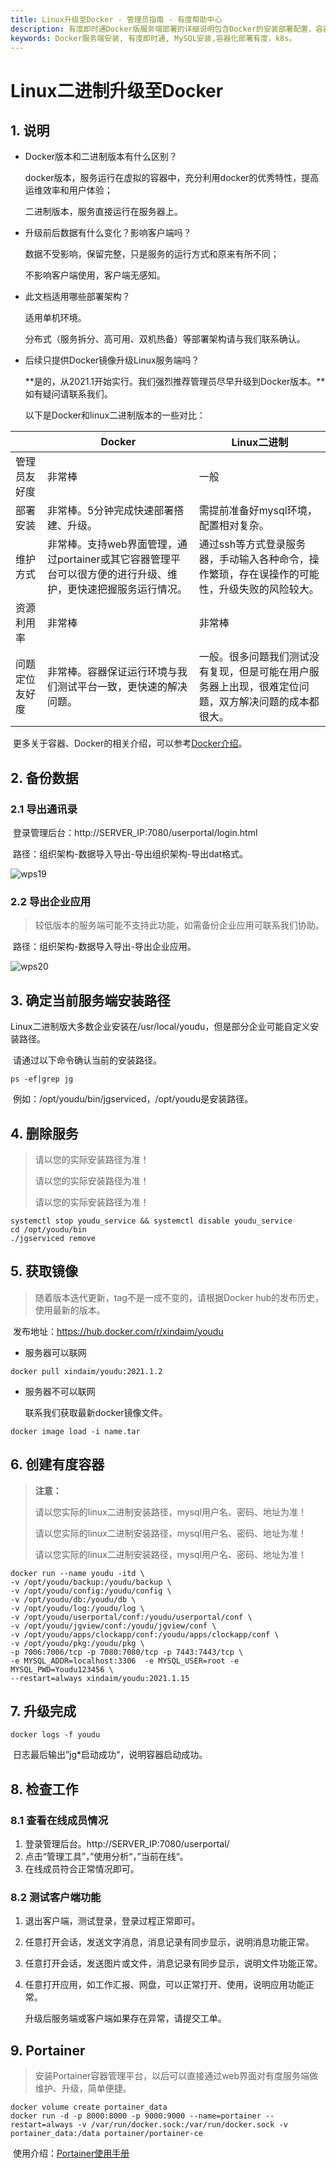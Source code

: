 ```yaml
---
title: Linux升级至Docker - 管理员指南 - 有度帮助中心
description: 有度即时通Docker版服务端部署的详细说明包含Docker的安装部署配置，容器、镜像管理，升级更新。
keywords: Docker服务端安装, 有度即时通, MySQL安装,容器化部署有度，k8s。
---
```


# Linux二进制升级至Docker

## 1. 说明

- Docker版本和二进制版本有什么区别？

  docker版本，服务运行在虚拟的容器中，充分利用docker的优秀特性，提高运维效率和用户体验；

  二进制版本，服务直接运行在服务器上。

- 升级前后数据有什么变化？影响客户端吗？

  数据不受影响，保留完整，只是服务的运行方式和原来有所不同；

  不影响客户端使用，客户端无感知。

- 此文档适用哪些部署架构？

  适用单机环境。

  分布式（服务拆分、高可用、双机热备）等部署架构请与我们联系确认。

- 后续只提供Docker镜像升级Linux服务端吗？

  **是的，从2021.1开始实行。我们强烈推荐管理员尽早升级到Docker版本。**如有疑问请联系我们。

  

  以下是Docker和linux二进制版本的一些对比：

|                | Docker                                                       | Linux二进制                                                  |
| -------------- | ------------------------------------------------------------ | ------------------------------------------------------------ |
| 管理员友好度   | 非常棒                                                       | 一般                                                         |
| 部署安装       | 非常棒。5分钟完成快速部署搭建、升级。                        | 需提前准备好mysql环境，配置相对复杂。                        |
| 维护方式       | 非常棒。支持web界面管理，通过portainer或其它容器管理平台可以很方便的进行升级、维护，更快速把握服务运行情况。 | 通过ssh等方式登录服务器，手动输入各种命令，操作繁琐，存在误操作的可能性，升级失败的风险较大。 |
| 资源利用率     | 非常棒                                                       | 非常棒                                                       |
| 问题定位友好度 | 非常棒。容器保证运行环境与我们测试平台一致，更快速的解决问题。 | 一般。很多问题我们测试没有复现，但是可能在用户服务器上出现，很难定位问题，双方解决问题的成本都很大。 |

​		更多关于容器、Docker的相关介绍，可以参考[Docker介绍](a01_00021.md#1)。

## 2. 备份数据

### 2.1 导出通讯录

​		登录管理后台：http://SERVER_IP:7080/userportal/login.html

​		路径：组织架构-数据导入导出-导出组织架构-导出dat格式。

![wps19](res/a01_00025/wps19.jpg)

### 2.2 导出企业应用

> 较低版本的服务端可能不支持此功能，如需备份企业应用可联系我们协助。

​		路径：组织架构-数据导入导出-导出企业应用。

![wps20](res/a01_00025/wps20.jpg)

## 3. 确定当前服务端安装路径

​		Linux二进制版大多数企业安装在/usr/local/youdu，但是部分企业可能自定义安装路径。

​		请通过以下命令确认当前的安装路径。

```
ps -ef|grep jg
```

​		例如：/opt/youdu/bin/jgserviced，/opt/youdu是安装路径。

## 4. 删除服务

> 请以您的实际安装路径为准！
>
> 请以您的实际安装路径为准！
>
> 请以您的实际安装路径为准！

```
systemctl stop youdu_service && systemctl disable youdu_service
cd /opt/youdu/bin
./jgserviced remove
```

## 5. 获取镜像

> 随着版本迭代更新，tag不是一成不变的，请根据Docker hub的发布历史，使用最新的版本。

​		发布地址：https://hub.docker.com/r/xindaim/youdu

- 服务器可以联网

```
docker pull xindaim/youdu:2021.1.2
```

- 服务器不可以联网

  联系我们获取最新docker镜像文件。

```
docker image load -i name.tar
```

## 6. 创建有度容器

> **注意：**
>
> 请以您实际的linux二进制安装路径，mysql用户名、密码、地址为准！
>
> 请以您实际的linux二进制安装路径，mysql用户名、密码、地址为准！
>
> 请以您实际的linux二进制安装路径，mysql用户名、密码、地址为准！

```
docker run --name youdu -itd \
-v /opt/youdu/backup:/youdu/backup \
-v /opt/youdu/config:/youdu/config \
-v /opt/youdu/db:/youdu/db \
-v /opt/youdu/log:/youdu/log \
-v /opt/youdu/userportal/conf:/youdu/userportal/conf \
-v /opt/youdu/jgview/conf:/youdu/jgview/conf \
-v /opt/youdu/apps/clockapp/conf:/youdu/apps/clockapp/conf \
-v /opt/youdu/pkg:/youdu/pkg \
-p 7006:7006/tcp -p 7080:7080/tcp -p 7443:7443/tcp \
-e MYSQL_ADDR=localhost:3306  -e MYSQL_USER=root -e MYSQL_PWD=Youdu123456 \
--restart=always xindaim/youdu:2021.1.15
```

## 7. 升级完成

```
docker logs -f youdu
```

​		日志最后输出”jg*启动成功“，说明容器启动成功。

## 8. 检查工作

### 8.1 查看在线成员情况

1. 登录管理后台。http://SERVER_IP:7080/userportal/
2. 点击“管理工具”，”使用分析“，”当前在线“。
3. 在线成员符合正常情况即可。

### 8.2 测试客户端功能

1. 退出客户端，测试登录，登录过程正常即可。

2. 任意打开会话，发送文字消息，消息记录有同步显示，说明消息功能正常。

3. 任意打开会话，发送图片或文件，消息记录有同步显示，说明文件功能正常。

4. 任意打开应用，如工作汇报、网盘，可以正常打开、使用，说明应用功能正常。

   升级后服务端或客户端如果存在异常，请提交工单。

## 9. Portainer

> 安装Portainer容器管理平台，以后可以直接通过web界面对有度服务端做维护、升级，简单便捷。

```
docker volume create portainer_data
docker run -d -p 8000:8000 -p 9000:9000 --name=portainer --restart=always -v /var/run/docker.sock:/var/run/docker.sock -v portainer_data:/data portainer/portainer-ce	
```

​		使用介绍：[Portainer使用手册](a01_00024.md)

